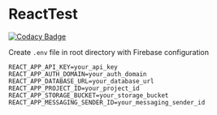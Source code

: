 # ReactTest

[![Codacy Badge](https://api.codacy.com/project/badge/Grade/6ff9b81fcc96481ca887696dbd1b98b6)](https://app.codacy.com/app/testio123/Project3?utm_source=github.com&utm_medium=referral&utm_content=testio123/Project3&utm_campaign=Badge_Grade_Dashboard)

Create `.env` file in root directory with Firebase configuration 
```
REACT_APP_API_KEY=your_api_key
REACT_APP_AUTH_DOMAIN=your_auth_domain
REACT_APP_DATABASE_URL=your_database_url
REACT_APP_PROJECT_ID=your_project_id
REACT_APP_STORAGE_BUCKET=your_storage_bucket
REACT_APP_MESSAGING_SENDER_ID=your_messaging_sender_id
```